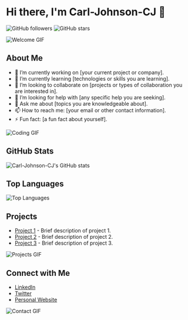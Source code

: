 # Hi there, I'm Carl-Johnson-CJ 👋

![GitHub followers](https://img.shields.io/github/followers/Carl-Johnson-CJ?style=social) ![GitHub stars](https://img.shields.io/github/stars/Carl-Johnson-CJ?style=social)

![Welcome GIF](https://media.giphy.com/media/26xBwdIuRJiAIqHwA/giphy.gif)

## About Me

- 🔭 I’m currently working on [your current project or company].
- 🌱 I’m currently learning [technologies or skills you are learning].
- 👯 I’m looking to collaborate on [projects or types of collaboration you are interested in].
- 🤔 I’m looking for help with [any specific help you are seeking].
- 💬 Ask me about [topics you are knowledgeable about].
- 📫 How to reach me: [your email or other contact information].
- ⚡ Fun fact: [a fun fact about yourself].

![Coding GIF](https://media.giphy.com/media/L8K62iTDkzGX6/giphy.gif)

## GitHub Stats

![Carl-Johnson-CJ's GitHub stats](https://github-readme-stats.vercel.app/api?username=Carl-Johnson-CJ&show_icons=true&theme=radical)

## Top Languages

![Top Languages](https://github-readme-stats.vercel.app/api/top-langs/?username=Carl-Johnson-CJ&layout=compact&theme=radical)

## Projects

- [Project 1](link-to-project-1) - Brief description of project 1.
- [Project 2](link-to-project-2) - Brief description of project 2.
- [Project 3](link-to-project-3) - Brief description of project 3.

![Projects GIF](https://media.giphy.com/media/3o85xIO33l7RlmLR4I/giphy.gif)

## Connect with Me

- [LinkedIn](your-linkedin-profile)
- [Twitter](your-twitter-profile)
- [Personal Website](your-personal-website)

![Contact GIF](https://media.giphy.com/media/13HgwGsXF0aiGY/giphy.gif)

